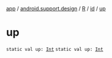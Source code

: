 [app](../../../index.md) / [android.support.design](../../index.md) / [R](../index.md) / [id](index.md) / [up](.)

# up

`static val up: `[`Int`](https://kotlinlang.org/api/latest/jvm/stdlib/kotlin/-int/index.html)
`static val up: `[`Int`](https://kotlinlang.org/api/latest/jvm/stdlib/kotlin/-int/index.html)